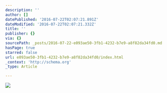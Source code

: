```yaml
---
description: ''
author: []
datePublished: '2016-07-22T02:07:21.891Z'
dateModified: '2016-07-22T02:07:21.332Z'
title: ''
publisher: {}
via: {}
sourcePath: _posts/2016-07-22-e093ae50-3fb1-4232-b7e9-a8f82da34fd0.md
hasPage: true
starred: false
url: e093ae50-3fb1-4232-b7e9-a8f82da34fd0/index.html
_context: 'http://schema.org'
_type: Article

---
```

![](https://the-grid-user-content.s3-us-west-2.amazonaws.com/4b63e6b6-df38-408c-a772-c5f51a006cf7.jpg)